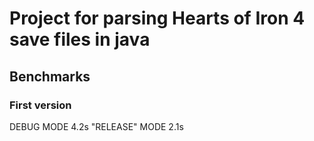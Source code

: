 # Project for parsing Hearts of Iron 4 save files in java

## Benchmarks

### First version
DEBUG MODE 4.2s
"RELEASE" MODE 2.1s
